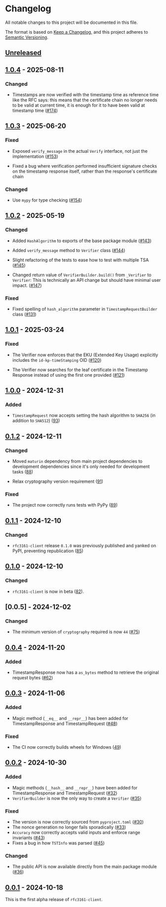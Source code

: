 # Changelog

All notable changes to this project will be documented in this file.

The format is based on [Keep a Changelog](https://keepachangelog.com/en/1.0.0/),
and this project adheres to [Semantic Versioning](https://semver.org/spec/v2.0.0.html).

## [Unreleased]

## [1.0.4] - 2025-08-11

### Changed

- Timestamps are now verified with the timestamp time as reference time like the RFC
  says: this means that the certificate chain no longer needs to be valid at current
  time, it is enough for it to have been valid at timestamp time
  ([#174](https://github.com/trailofbits/rfc3161-client/pull/174))

## [1.0.3] - 2025-06-20

### Fixed

- Exposed `verify_message` in the actual `Verify` interface, not just the implementation
  ([#153](https://github.com/trailofbits/rfc3161-client/pull/153))

- Fixed a bug where verification performed insufficient signature checks on
  the timestamp response itself, rather than the response's certificate chain

### Changed

- Use `mypy` for type checking ([#154](https://github.com/trailofbits/rfc3161-client/pull/154))

## [1.0.2] - 2025-05-19

### Changed

- Added `HashAlgorithm` to exports of the base package module ([#143](https://github.com/trailofbits/rfc3161-client/pull/143))

- Added `verify_message` method to `Verifier` class ([#144](https://github.com/trailofbits/rfc3161-client/pull/144))

- Slight refactoring of the tests to ease how to test with multiple TSA ([#145](https://github.com/trailofbits/rfc3161-client/pull/145))

- Changed return value of `VerifierBuilder.build()` from `_Verifier` to `Verifier`: This is technically
  an API change but should have minimal user impact. ([#147](https://github.com/trailofbits/rfc3161-client/pull/147))

### Fixed

- Fixed spelling of `hash_algorithm` parameter in `TimestampRequestBuilder` class ([#131](https://github.com/trailofbits/rfc3161-client/pull/131))

## [1.0.1] - 2025-03-24

### Fixed

- The Verifier now enforces that the EKU (Extended Key Usage) explicitly includes the `id-kp-timeStamping` OID ([#120](https://github.com/trailofbits/rfc3161-client/pull/120))

- The Verifier now searches for the leaf certificate in the Timestamp Response instead of using the first one provided ([#121](https://github.com/trailofbits/rfc3161-client/pull/121))

## [1.0.0] - 2024-12-31

### Added

- `TimestampRequest` now accepts setting the hash algorithm to `SHA256` (in addition to `SHA512`)
  ([93](https://github.com/trailofbits/rfc3161-client/pull/93))

## [0.1.2] - 2024-12-11

### Changed

- Moved `maturin` dependency from main project dependencies to development dependencies
  since it's only needed for development tasks ([88](https://github.com/trailofbits/rfc3161-client/pull/88))

- Relax cryptography version requirement ([91](https://github.com/trailofbits/rfc3161-client/pull/91))

### Fixed

- The project now correctly runs tests with PyPy
  ([89](https://github.com/trailofbits/rfc3161-client/pull/89))

## [0.1.1] - 2024-12-10

### Changed

- `rfc3161-client` release `0.1.0` was previously published and yanked on PyPI, preventing
  republication ([85](https://github.com/trailofbits/rfc3161-client/pull/85))

## [0.1.0] - 2024-12-10

### Changed

- `rfc3161-client` is now in beta ([82](https://github.com/trailofbits/rfc3161-client/pull/82)).

## [0.0.5] - 2024-12-02

### Changed

- The minimum version of `cryptography` required is now `44`
  ([#75](https://github.com/trailofbits/rfc3161-client/pull/75))

## [0.0.4] - 2024-11-20

### Added

- TimestampResponse now has a `as_bytes` method to retrieve the original
  request bytes ([#62](https://github.com/trailofbits/rfc3161-client/pull/62))

## [0.0.3] - 2024-11-06

### Added

- Magic method (`__eq__` and `__repr__`) has been added for TimestampResponse
  and TimestampRequest ([#48](https://github.com/trailofbits/rfc3161-client/pull/48))

### Fixed

- The CI now correctly builds wheels for Windows
  ([49](https://github.com/trailofbits/rfc3161-client/pull/49))

## [0.0.2] - 2024-10-30

### Added

- Magic methods (`__hash__` and `__repr__`) have been added for
  TimestampResponse and TimestampRequest ([#32](https://github.com/trailofbits/rfc3161-client/pull/32))
- `VerifierBuilder` is now the only way to create a `Verifier` ([#35](https://github.com/trailofbits/rfc3161-client/pull/35))

### Fixed

- The version is now correctly sourced from `pyproject.toml` ([#30](https://github.com/trailofbits/rfc3161-client/pull/30))
- The nonce generation no longer fails sporadically ([#33](https://github.com/trailofbits/rfc3161-client/pull/33))
- `Accuracy` now correctly accepts valid inputs and enforce range invariants ([#43](https://github.com/trailofbits/rfc3161-client/pull/43))
- Fixes a bug in how `TSTInfo` was parsed ([#45](https://github.com/trailofbits/rfc3161-client/pull/45))

### Changed

- The public API is now available directly from the main package module ([#36](https://github.com/trailofbits/rfc3161-client/pull/36))

## [0.0.1] - 2024-10-18

This is the first alpha release of `rfc3161-client`.

[Unreleased]: https://github.com/trailofbits/rfc3161-client/compare/v1.0.4...HEAD
[1.0.4]: https://github.com/trailofbits/rfc3161-client/compare/v1.0.3...v1.0.4
[1.0.3]: https://github.com/trailofbits/rfc3161-client/compare/v1.0.2...v1.0.3
[1.0.2]: https://github.com/trailofbits/rfc3161-client/compare/v1.0.1...v1.0.2
[1.0.1]: https://github.com/trailofbits/rfc3161-client/compare/v1.0.0...v1.0.1
[1.0.0]: https://github.com/trailofbits/rfc3161-client/compare/v0.1.2...v1.0.0
[0.1.2]: https://github.com/trailofbits/rfc3161-client/compare/v0.1.1...v0.1.2
[0.1.1]: https://github.com/trailofbits/rfc3161-client/compare/v0.1.0...v0.1.1
[0.1.0]: https://github.com/trailofbits/rfc3161-client/compare/v0.0.5...v0.1.0
[0.0.4]: https://github.com/trailofbits/rfc3161-client/compare/v0.0.4...v0.0.5
[0.0.4]: https://github.com/trailofbits/rfc3161-client/compare/v0.0.3...v0.0.4
[0.0.3]: https://github.com/trailofbits/rfc3161-client/compare/v0.0.2...v0.0.3
[0.0.2]: https://github.com/trailofbits/rfc3161-client/compare/v0.0.1...v0.0.2
[0.0.1]: https://github.com/trailofbits/rfc3161-client/releases/tag/v0.0.1

